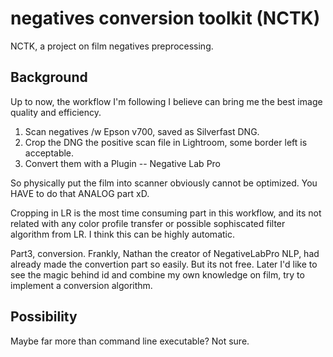 # negatives conversion toolkit (NCTK)
NCTK, a project on film negatives preprocessing.

## Background
Up to now, the workflow I'm following I believe can bring me the best image quality and efficiency.
1. Scan negatives /w Epson v700, saved as Silverfast DNG.
2. Crop the DNG the positive scan file in Lightroom, some border left is acceptable. 
3. Convert them with a Plugin -- Negative Lab Pro

So physically put the film into scanner obviously cannot be optimized. You HAVE to do that ANALOG part xD.

Cropping in LR is the most time consuming part in this workflow, and its not related with any color profile transfer or possible sophiscated filter algorithm from LR. I think this can be highly automatic.

Part3, conversion. Frankly, Nathan the creator of NegativeLabPro NLP, had already made the convertion part so easily. But its not free. Later I'd like to see the magic behind id and combine my own knowledge on film, try to implement a conversion algorithm.


## Possibility
Maybe far more than command line executable? Not sure.
